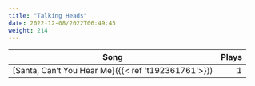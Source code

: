 ```yaml
---
title: "Talking Heads"
date: 2022-12-08/2022T06:49:45
weight: 214
---
```




 Song | Plays 
----- | -----:
[Santa, Can’t You Hear Me]({{< ref 't192361761'>}}) | 1

